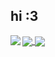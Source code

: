 <h2> hi :3 </h2>
<a href="https://github.com/geixco/geixco">
  <img align="left" src="https://github-readme-stats.vercel.app/api?username=geixco&theme=dark"/>
</a>
<a href="https://github.com/geixco/geixco">
  <img align="center" src="https://github-readme-stats.vercel.app/api/top-langs/?username=geixco&layout=compact&theme=dark"/>
</a>
<a href="https://github.com/geixco/geixco">
  <img align="center" src="https://github-readme-stats.vercel.app/api/pin/?username=geixco&repo=astolfo&theme=dark"/>
</a>
